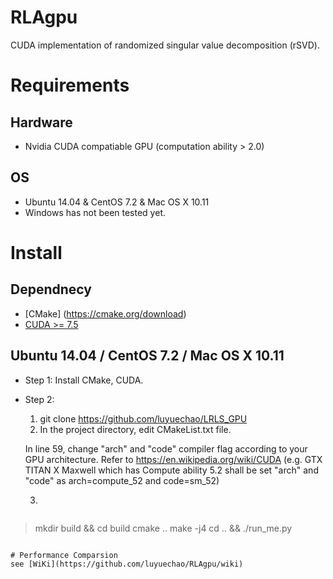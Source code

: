 # RLAgpu

CUDA implementation of randomized singular value decomposition (rSVD).

# Requirements
## Hardware
* Nvidia CUDA compatiable GPU (computation ability > 2.0)

## OS
* Ubuntu 14.04 & CentOS 7.2 & Mac OS X 10.11
* Windows has not been tested yet.

# Install

## Dependnecy
* [CMake] (https://cmake.org/download)
* [CUDA >= 7.5](https://developer.nvidia.com/cuda-downloads)

## Ubuntu 14.04 / CentOS 7.2 / Mac OS X 10.11
* Step 1:
Install CMake, CUDA.

* Step 2:
    1. git clone https://github.com/luyuechao/LRLS_GPU
    2. In the project directory, edit CMakeList.txt file.
    
     In line 59, change "arch" and "code" compiler flag according to your GPU architecture.
       Refer to https://en.wikipedia.org/wiki/CUDA
     (e.g. GTX TITAN X Maxwell which has Compute ability 5.2 shall be set "arch" and "code" as arch=compute_52 and code=sm_52)
    
    3. 
    ```
> mkdir build && cd build
> cmake ..
> make -j4
> cd .. && ./run_me.py
```

# Performance Comparsion
see [WiKi](https://github.com/luyuechao/RLAgpu/wiki)

